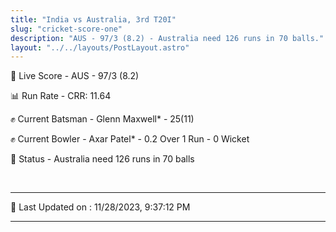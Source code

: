 ```yaml
---
title: "India vs Australia, 3rd T20I"
slug: "cricket-score-one"
description: "AUS - 97/3 (8.2) - Australia need 126 runs in 70 balls."
layout: "../../layouts/PostLayout.astro"
---
```


🔴 Live Score - AUS - 97/3 (8.2)  

📊 Run Rate - CRR: 11.64  

✊ Current Batsman - Glenn Maxwell* - 25(11)  

✊ Current Bowler - Axar Patel* - 0.2 Over 1 Run - 0 Wicket  

📑 Status - Australia need 126 runs in 70 balls

<br />

***

📝 Last Updated on : 11/28/2023, 9:37:12 PM

***


